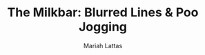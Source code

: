 ---
# Episode Settings
title: "The Milkbar: Blurred Lines & Poo Jogging"
episode: 10
link: "https://podcasts.apple.com/au/podcast/the-milkbar/id1478059008"
show-description: "Benito gives a heart-rending rendition of Robin Thicke's Blurred Lines, while Mariah's secret love of Fortnite is uncovered."

# Podcast Settings
podcast: "The Milkbar"
apple: "https://podcasts.apple.com/au/podcast/the-milkbar/id1478059008"
spotify: "https://open.spotify.com/show/1jZ8UrvFnje63aQNC4fzo2"
subscribe: "https://player.whooshkaa.com/shows/the-milkbar"

# Post Settings
author: Mariah Lattas
category: podcast
tags: podcast the-milkbar
layout: podcast
---